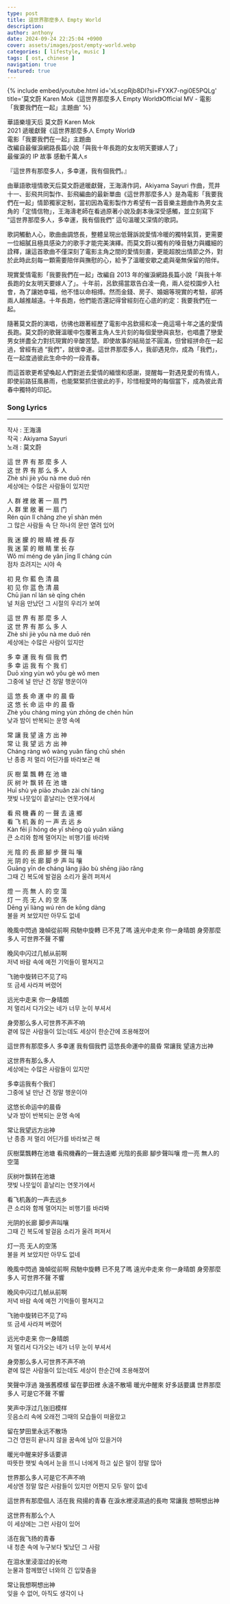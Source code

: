 ```yaml
---
type: post
title: 這世界那麼多人 Empty World
description:
author: anthony
date: 2024-09-24 22:25:04 +0900
cover: assets/images/post/empty-world.webp
categories: [ lifestyle, music ]
tags: [ ost, chinese ]
navigation: true
featured: true
---
```


{% include embed/youtube.html id='xLscpRjb8DI?si=FYXK7-ngi0E5PQLg' title='莫文蔚 Karen Mok《這世界那麼多人 Empty World》Official MV - 電影「我要我們在一起」主題曲' %}

[//]: # ([![這世界那麼多人]&#40;assets/images/music/empty-world.webp#full&#41;]&#40;https://www.youtube.com/watch?app=desktop&v=xLscpRjb8DI&#41;)

華語樂壇天后 莫文蔚 Karen Mok  
2021 遞暖獻聲《這世界那麼多人 Empty World》  
電影「我要我們在一起」主題曲  
改編自最催淚網路長篇小說「與我十年長跑的女友明天要嫁人了」  
最催淚的 IP 故事 感動千萬人≤

『這世界有那麼多人，多幸運，我有個我們。』

由華語歌壇情歌天后莫文蔚遞暖獻聲，王海濤作詞，Akiyama Sayuri
作曲，荒井十一、彭飛共同製作、彭飛編曲的最新單曲《這世界那麼多人》是為電影「我要我們在一起」情節獨家定制，當初因為電影製作方希望有一首音樂主題曲作為男女主角的「定情信物」，王海濤老師在看過原著小說及劇本後深受感觸，並立刻寫下
“這世界那麼多人，多幸運，我有個我們” 這句溫暖又深情的歌詞。

歌詞觸動人心，歌曲曲調悠長，整體呈現出低聲訴說愛情冷暖的獨特氣質，更需要一位細膩且極具感染力的歌手才能完美演繹。而莫文蔚以獨有的嗓音魅力與纖細的詮釋，讓這首歌曲不僅深刻了電影主角之間的愛情刻畫，更能超脫出情節之外，對於此時此刻每一顆需要陪伴與撫慰的心，給予了溫暖安歇之處與毫無保留的陪伴。

現實愛情電影「我要我們在一起」改編自 2013
年的催淚網路長篇小說「與我十年長跑的女友明天要嫁人了」。十年前，呂欽揚當眾告白凌一堯，兩人從校園步入社會，為了讓她幸福，他不惜以命相搏。然而金錢、房子、婚姻等現實的考驗，卻將兩人越推越遠。十年長跑，他們能否還記得曾經刻在心底的約定：我要我們在一起。

隨著莫文蔚的演唱，彷彿也跟著經歷了電影中呂欽揚和凌一堯這場十年之遙的愛情長跑。莫文蔚的歌聲溫暖中包覆著主角人生片刻的每個愛戀與哀愁，也唱盡了戀愛男女拼盡全力對抗現實的辛酸苦楚。即使故事的結局並不圓滿，但曾經拼命在一起過，曾經有過
“我們”，就很幸運。這世界那麼多人，我卻遇見你，成為「我們」，在一起度過彼此生命中的一段青春。

而這首歌更希望喚起人們對逝去愛情的緬懷和感謝，提醒每一對遇見愛的有情人，即使前路狂風暴雨，也能緊緊抓住彼此的手，珍惜相愛時的每個當下，成為彼此青春中獨特的印記。

### Song Lyrics

---

작사 : 王海濤  
작곡 : Akiyama Sayuri  
노래 : 莫文蔚

這 世 界 有 那 麼 多 人  
这 世 界 有 那 么 多 人  
Zhè shì jiè yǒu nà me duō rén  
세상에는 수많은 사람들이 있지만

人 群 裡 敞 著 一 扇 門  
人 群 里 敞 著 一 扇 门  
Rén qún lǐ chǎng zhe yī shàn mén  
그 많은 사람들 속 단 하나의 문만 열려 있어

我 迷 朦 的 眼 睛 裡 長 存  
我 迷 蒙 的 眼 睛 里 长 存  
Wǒ mí méng de yǎn jīng lǐ cháng cún  
점차 흐려지는 시야 속

初 見 你 藍 色 清 晨  
初 见 你 蓝 色 清 晨  
Chū jian nǐ lán sè qīng chén  
널 처음 만났던 그 시절의 우리가 보여

這 世 界 有 那 麼 多 人  
这 世 界 有 那 么 多 人  
Zhè shì jiè yǒu nà me duō rén  
세상에는 수많은 사람이 있지만

多 幸 運 我 有 個 我 們  
多 幸 运 我 有 个 我 们  
Duō xìng yùn wǒ yǒu gè wǒ men  
그중에 널 만난 건 정말 행운이야

這 悠 長 命 運 中 的 晨 昏  
这 悠 长 命 运 中 的 晨 昏  
Zhè yōu cháng mìng yùn zhōng de chén hūn  
낮과 밤이 반복되는 운명 속에

常 讓 我 望 遠 方 出 神  
常 让 我 望 远 方 出 神  
Cháng ràng wǒ wàng yuǎn fāng chū shén  
난 종종 저 멀리 어딘가를 바라보곤 해

灰 樹 葉 飄 轉 在 池 塘  
灰 树 叶 飘 转 在 池 塘  
Huī shù yè piāo zhuǎn zài chí táng  
잿빛 나뭇잎이 흩날리는 연못가에서

看 飛 機 轟 的 一 聲 去 遠 鄉  
看 飞 机 轰 的 一 声 去 远 乡  
Kàn fēi jī hōng de yī shēng qù yuǎn xiāng  
큰 소리와 함께 멀어지는 비행기를 바라봐

光 陰 的 長 廊 腳 步 聲 叫 嚷  
光 阴 的 长 廊 脚 步 声 叫 嚷  
Guāng yīn de cháng láng jiǎo bù shēng jiào rǎng  
그때 긴 복도에 발걸음 소리가 울려 퍼져서

燈 一 亮 無 人 的 空 蕩  
灯 一 亮 无 人 的 空 荡  
Dēng yī liàng wú rén de kōng dàng  
불을 켜 보았지만 아무도 없네

晚風中閃過 幾幀從前啊
飛馳中旋轉 已不見了嗎
遠光中走來 你一身晴朗
身旁那麼多人 可世界不聲 不響

晚风中闪过几帧从前啊  
저녁 바람 속에 예전 기억들이 펼쳐지고

飞驰中旋转已不见了吗  
또 금세 사라져 버렸어

远光中走来 你一身晴朗  
저 멀리서 다가오는 네가 너무 눈이 부셔서

身旁那么多人可世界不声不响  
곁에 많은 사람들이 있는데도 세상이 한순간에 조용해졌어

這世界有那麼多人
多幸運 我有個我們
這悠長命運中的晨昏
常讓我 望遠方出神

这世界有那么多人  
세상에는 수많은 사람들이 있지만

多幸运我有个我们  
그중에 널 만난 건 정말 행운이야

这悠长命运中的晨昏  
낮과 밤이 반복되는 운명 속에

常让我望远方出神  
난 종종 저 멀리 어딘가를 바라보곤 해

灰樹葉飄轉在池塘
看飛機轟的一聲去遠鄉
光陰的長廊 腳步聲叫嚷
燈一亮 無人的空蕩

灰树叶飘转在池塘  
잿빛 나뭇잎이 흩날리는 연못가에서

看飞机轰的一声去远乡  
큰 소리와 함께 멀어지는 비행기를 바라봐

光阴的长廊 脚步声叫嚷  
그때 긴 복도에 발걸음 소리가 울려 퍼져서

灯一亮 无人的空荡  
불을 켜 보았지만 아무도 없네

晚風中閃過 幾幀從前啊
飛馳中旋轉 已不見了嗎
遠光中走來 你一身晴朗
身旁那麼多人 可世界不聲 不響

晚风中闪过几帧从前啊  
저녁 바람 속에 예전 기억들이 펼쳐지고

飞驰中旋转已不见了吗  
또 금세 사라져 버렸어

远光中走来 你一身晴朗  
저 멀리서 다가오는 네가 너무 눈이 부셔서

身旁那么多人可世界不声不响  
곁에 많은 사람들이 있는데도 세상이 한순간에 조용해졌어

笑聲中浮過 幾張舊模樣
留在夢田裡 永遠不散場
暖光中醒來 好多話要講
世界那麼多人 可是它不聲 不響

笑声中浮过几张旧模样  
웃음소리 속에 오래전 그때의 모습들이 떠올랐고

留在梦田里永远不散场  
그건 영원히 끝나지 않을 꿈속에 남아 있을거야

暖光中醒来好多话要讲  
따뜻한 햇빛 속에서 눈을 뜨니 너에게 하고 싶은 말이 정말 많아

世界那么多人可是它不声不响  
세상엔 정말 많은 사람들이 있지만 어쩐지 모두 말이 없네

這世界有那麼個人
活在我 飛揚的青春
在淚水裡浸濕過的長吻
常讓我 想啊想出神

这世界有那么个人  
이 세상에는 그런 사람이 있어

活在我飞扬的青春  
내 청춘 속에 누구보다 빛났던 그 사람

在泪水里浸湿过的长吻  
눈물과 함께했던 너와의 긴 입맞춤을

常让我想啊想出神  
잊을 수 없어, 아직도 생각이 나  
